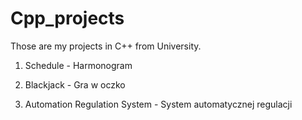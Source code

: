 # Cpp_projects

Those are my projects in C++ from University.


1. Schedule - Harmonogram

2. Blackjack - Gra w oczko

3. Automation Regulation System - System automatycznej regulacji
